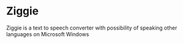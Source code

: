 # Ziggie
Ziggie is a text to speech converter with possibility of speaking other languages on Microsoft Windows
